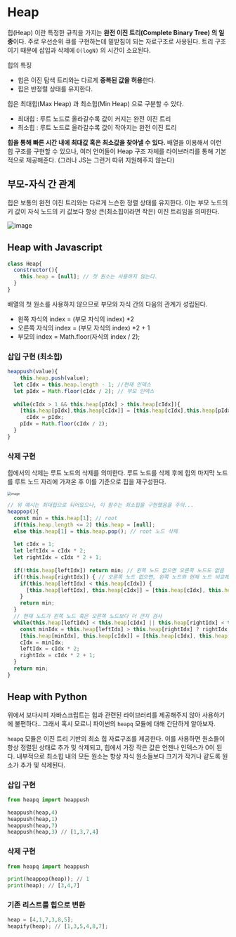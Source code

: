 # Heap

힙(Heap) 이란 특정한 규칙을 가지는 **완전 이진 트리(Complete Binary Tree) 의 일종**이다. 주로 우선순위 큐를 구현하는데 밑받침이 되는 자료구조로 사용된다. 트리 구조이기 때문에 삽입과 삭제에 `O(logN)` 의 시간이 소요된다.

힙의 특징 

- 힙은 이진 탐색 트리와는 다르게 **중복된 값을 허용**한다. 
- 힙은 반정렬 상태를 유지한다. 

힙은 최대힙(Max Heap) 과 최소힙(Min Heap) 으로 구분할 수 있다.

- 최대힙 : 루트 노드로 올라갈수록 값이 커지는 완전 이진 트리
- 최소힙 : 루트 노드로 올라갈수록 값이 작아지는 완전 이진 트리

**힙을 통해 빠른 시간 내에 최대값 혹은 최소값을 찾아낼 수 있다.** 배열을 이용해서 이런 힙 구조를 구현할 수 있으나, 여러 언어들이 Heap 구조 자체를 라이브러리를 통해 기본적으로 제공해준다. (그러나 JS는 그런거 따위 지원해주지 않는다)

## 부모-자식 간 관계

힙은 보통의 완전 이진 트리와는 다르게 느슨한 정렬 상태를 유지한다. 이는 부모 노드의 키 값이 자식 노드의 키 값보다 항상 큰(최소힙이라면 작은) 이진 트리임을 의미한다. 

![image](https://user-images.githubusercontent.com/67703882/217472265-d1229653-7b77-411c-a43b-5e29eb7728ca.png)

## Heap with Javascript

```js
class Heap{
  constructor(){
    this.heap = [null]; // 첫 원소는 사용하지 않는다. 
  }
}
```

배열의 첫 원소를 사용하지 않으므로 부모와 자식 간의 다음의 관계가 성립된다.

- 왼쪽 자식의 index = (부모 자식의 index) *2
- 오른쪽 자식의 index = (부모 자식의 index) *2 + 1
- 부모의 index = Math.floor(자식의 index / 2);

### 삽입 구현 (최소힙)

```js
heappush(value){
	this.heap.push(value);
  let cIdx = this.heap.length - 1; //현재 인덱스
  let pIdx = Math.floor(cIdx / 2); // 부모 인덱스
  
  while(cIdx > 1 && this.heap[pIdx] > this.heap[cIdx]){
    [this.heap[pIdx],this.heap[cIdx]] = [this.heap[cIdx],this.heap[pIdx]]; // swap
	  cIdx = pIdx;
    pIdx = Math.floor(cIdx / 2);
  }
}
```

### 삭제 구현

힙에서의 삭제는 루트 노드의 삭제를 의미한다. 루트 노드를 삭제 후에 힙의 마지막 노드를 루트 노드 자리에 가져온 후 이를 기준으로 힙을 재구성한다. 

<img src="https://user-images.githubusercontent.com/67703882/217474791-ad5fd419-2442-4841-8721-cb3a95f579ef.png" alt="image" style="zoom:50%;" />

```js
// 위 예시는 최대힙으로 되어있으나, 이 함수는 최소힙을 구현했음을 주의...
heappop(){
  const min = this.heap[1]; // root
  if(this.heap.length <= 2) this.heap = [null];
  else this.heap[1] = this.heap.pop(); // root 노드 삭제
  
  let cIdx = 1;
  let leftIdx = cIdx * 2;
  let rightIdx = cIdx * 2 + 1;
  
  if(!this.heap[leftIdx]) return min; // 왼쪽 노드 없으면 오른쪽 노드도 없음
  if(!this.heap[rightIdx]) { // 오른쪽 노드 없으면, 왼쪽 노드와 현재 노드 비교해서 swap
    if(this.heap[leftIdx] < this.heap[cIdx]) {
      [this.heap[leftIdx], this.heap[cIdx]] = [this.heap[cIdx], this.heap[leftIdx]];
    }
    return min;
  }
  // 현재 노드가 왼쪽 노드 혹은 오른쪽 노드보다 더 큰지 검사 
  while(this.heap[leftIdx] < this.heap[cIdx] || this.heap[rightIdx] < this.heap[cIdx]){
    const minIdx = this.heap[leftIdx] > this.heap[rightIdx] ? rightIdx : leftIdx;
    [this.heap[minIdx], this.heap[cIdx]] = [this.heap[cIdx], this.heap[minIdx]];
    cIdx = minIdx;
    leftIdx = cIdx * 2;
    rightIdx = cIdx * 2 + 1;
  }
  return min;
}
```



## Heap with Python

위에서 보다시피 자바스크립트는 힙과 관련된 라이브러리를 제공해주지 않아 사용하기에 불편하다.. 그래서 혹시 모르니 파이썬의 `heapq` 모듈에 대해 간단하게 알아보자.

`heapq` 모듈은 이진 트리 기반의 최소 힙 자료구조를 제공한다. 이를 사용하면 원소들이 항상 정렬된 상태로 추가 및 삭제되고, 힙에서 가장 작은 값은 언젠나 인덱스가 0이 된다. 내부적으로 최소힙 내의 모든 원소는 항상 자식 원소들보다 크기가 작거나 같도록 원소가 추가 및 삭제된다. 

### 삽입 구현

```python
from heapq import heappush

heappush(heap,4)
heappush(heap,1)
heappush(heap,7)
heappush(heap,3) // [1,3,7,4]
```

### 삭제 구현

```python
from heapq import heappush

print(heappop(heap)); // 1
print(heap); // [3,4,7]
```

### 기존 리스트를 힙으로 변환

```python
heap = [4,1,7,3,8,5];
heapify(heap); // [1,3,5,4,8,7];
```

